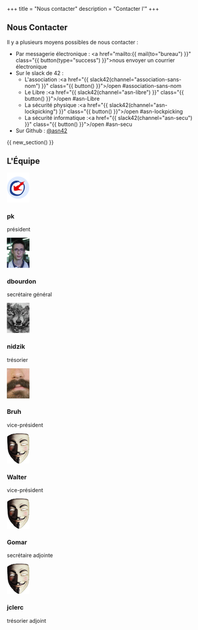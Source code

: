 +++
title = "Nous contacter"
description = "Contacter l'"
+++

## Nous Contacter

Il y a plusieurs moyens possibles de nous contacter&nbsp;:

- Par messagerie électronique&nbsp;: <a href="mailto:{{ mail(to="bureau") }}" class="{{ button(type="success") }}">nous envoyer un courrier électronique</a>
- Sur le slack de 42&nbsp;:
  - L'association&nbsp;:<a href="{{ slack42(channel="association-sans-nom") }}" class="{{ button() }}">/open #association-sans-nom</a>
  - Le Libre&nbsp;:<a href="{{ slack42(channel="asn-libre") }}" class="{{ button() }}">/open #asn-Libre</a>
  - La sécurité physique&nbsp;:<a href="{{ slack42(channel="asn-lockpicking") }}" class="{{ button() }}">/open #asn-lockpicking</a>
  - La sécurité informatique&nbsp;:<a href="{{ slack42(channel="asn-secu") }}" class="{{ button() }}">/open #asn-secu</a>
- Sur Github&nbsp;: <a href="https://github.com/asn42" class="{{ button() }}">@asn42</a>

{{ new_section() }}

## L'Équipe

<div id="trombi" class="blocks">
<div>
<img src="pk.png" class="img-circle" />

### pk

président

</div>

<div>
<img src="dbourdon.jpg" class="img-circle" />

### dbourdon

secrétaire général

</div>

<div>
<img src="nidzik.png" class="img-circle" />

### nidzik

trésorier

</div>

<div>
<img src="bruh.jpg" class="img-circle" />

### Bruh

vice-président

</div>

<div>
<img src="anonymous.png" class="img-circle" />

### Walter

vice-président

</div>

<div>
<img src="anonymous.png" class="img-circle" />

### Gomar

secrétaire adjointe

</div>

<div>
<img src="anonymous.png" class="img-circle" />

### jclerc

trésorier adjoint

</div>
</div>
